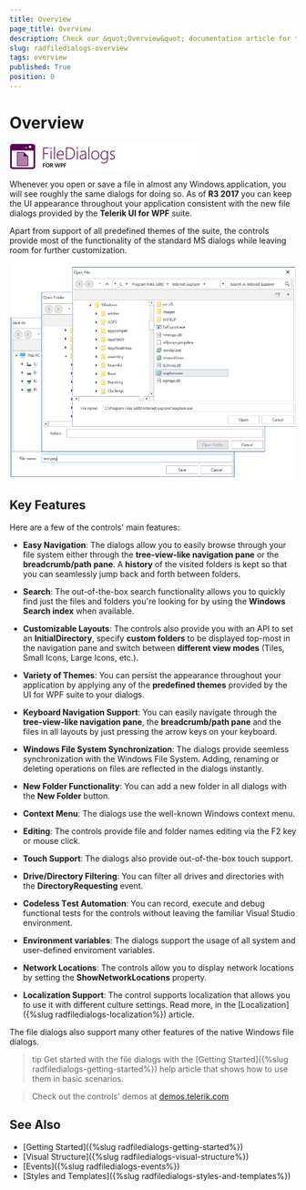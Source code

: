 ```yaml
---
title: Overview
page_title: Overview
description: Check our &quot;Overview&quot; documentation article for the RadFileDialogs {{ site.framework_name }} control.
slug: radfiledialogs-overview
tags: overview
published: True
position: 0
---
```


# Overview

![FileDialogs WPF Icon](images/FileDialogs_WPF_Icon.png)

Whenever you open or save a file in almost any Windows application, you will see roughly the same dialogs for doing so. As of **R3 2017** you can keep the UI appearance throughout your application consistent with the new file dialogs provided by the **Telerik UI for WPF** suite.

Apart from support of all predefined themes of the suite, the controls provide most of the functionality of the standard MS dialogs while leaving room for further customization.

![FileDialogs_Overview.png](images/FileDialogs_Overview.png)

## Key Features

Here are a few of the controls' main features:

* **Easy Navigation**: The dialogs allow you to easily browse through your file system either through the **tree-view-like navigation pane** or the **breadcrumb/path pane**. A **history** of the visited folders is kept so that you can seamlessly jump back and forth between folders.

* **Search**: The out-of-the-box search functionality allows you to quickly find just the files and folders you're looking for by using the **Windows Search index** when available.

* **Customizable Layouts**: The controls also provide you with an API to set an **InitialDirectory**, specify **custom folders** to be displayed top-most in the navigation pane and switch between **different view modes** (Tiles, Small Icons, Large Icons, etc.).

* **Variety of Themes**: You can persist the appearance throughout your application by applying any of the **predefined themes** provided by the UI for WPF suite to your dialogs.

* **Keyboard Navigation Support**: You can easily navigate through the **tree-view-like navigation pane**, the **breadcrumb/path pane** and the files in all layouts by just pressing the arrow keys on your keyboard.

* **Windows File System Synchronization**: The dialogs provide seemless synchronization with the Windows File System. Adding, renaming or deleting operations on files are reflected in the dialogs instantly. 

* **New Folder Functionality**: You can add a new folder in all dialogs with the **New Folder** button.

* **Context Menu**: The dialogs use the well-known Windows context menu. 

* **Editing**: The controls provide file and folder names editing via the F2 key or mouse click.

* **Touch Support**: The dialogs also provide out-of-the-box touch support.

* **Drive/Directory Filtering**: You can filter all drives and directories with the **DirectoryRequesting** event.

* **Codeless Тest Аutomation**: You can record, execute and debug functional tests for the controls without leaving the familiar Visual Studio environment.

* **Environment variables**: The dialogs support the usage of all system and user-defined enviroment variables.

* **Network Locations**: The controls allow you to display network locations by setting the **ShowNetworkLocations** property.

* **Localization Support**: The control supports localization that allows you to use it with different culture settings. Read more, in the [Localization]({%slug radfiledialogs-localization%}) article.
 
The file dialogs also support many other features of the native Windows file dialogs.

>tip Get started with the file dialogs with the [Getting Started]({%slug radfiledialogs-getting-started%}) help article that shows how to use them in basic scenarios.

> Check out the controls' demos at [demos.telerik.com](https://demos.telerik.com/wpf/)

## See Also

* [Getting Started]({%slug radfiledialogs-getting-started%})
* [Visual Structure]({%slug radfiledialogs-visual-structure%})
* [Events]({%slug radfiledialogs-events%})
* [Styles and Templates]({%slug radfiledialogs-styles-and-templates%})
